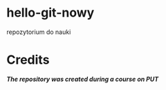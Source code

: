 # hello-git-nowy
repozytorium do nauki
# Credits
***The repository was created during a course on PUT***
